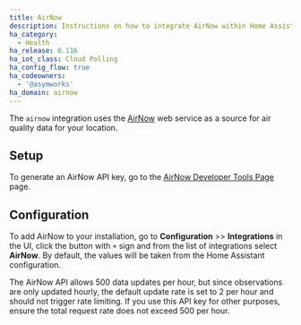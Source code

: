 ```yaml
---
title: AirNow
description: Instructions on how to integrate AirNow within Home Assistant.
ha_category:
  - Health
ha_release: 0.116
ha_iot_class: Cloud Polling
ha_config_flow: true
ha_codeowners:
  - '@asymworks'
ha_domain: airnow
---
```


The `airnow` integration uses the [AirNow](https://www.airnow.gov/) web service
as a source for air quality data for your location.

## Setup

To generate an AirNow API key, go to the [AirNow Developer Tools Page](https://docs.airnowapi.org/account/request/) page.

## Configuration

To add AirNow to your installation, go to **Configuration** >> **Integrations** in the UI, click the button with `+` sign and from the list of integrations select **AirNow**. By default, the values will be taken from the Home Assistant configuration.

<div class="note">

The AirNow API allows 500 data updates per hour, but since observations are only updated hourly, the default update rate is set to 2 per hour and should not trigger rate limiting. If you use this API key for other purposes, ensure the total request rate does not exceed 500 per hour.

</div>

